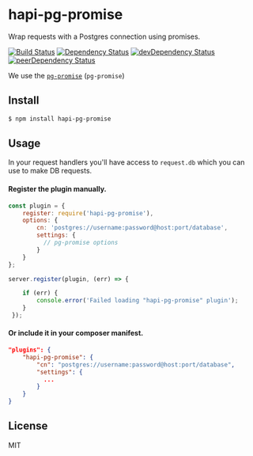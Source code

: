 # hapi-pg-promise

Wrap requests with a Postgres connection using promises.

[![Build Status](https://travis-ci.org/dszczyt/hapi-pg-promise.svg?branch=master)](https://travis-ci.org/dszczyt/hapi-pg-promise)
[![Dependency Status](https://david-dm.org/dszczyt/hapi-pg-promise.svg?style=flat)](https://david-dm.org/dszczyt/hapi-pg-promise)
[![devDependency Status](https://david-dm.org/dszczyt/hapi-pg-promise/dev-status.svg?style=flat)](https://david-dm.org/dszczyt/hapi-pg-promise#info=devDependencies)
[![peerDependency Status](https://david-dm.org/dszczyt/hapi-pg-promise/peer-status.svg?style=flat)](https://david-dm.org/dszczyt/hapi-pg-promise#info=peerDependencies)

We use the [`pg-promise`](https://github.com/vitaly-t/pg-promise) (`pg-promise`)


## Install

```bash
$ npm install hapi-pg-promise
```


## Usage

In your request handlers you'll have access to `request.db` which you
can use to make DB requests.

#### Register the plugin manually.

```js
const plugin = {
    register: require('hapi-pg-promise'),
    options: {
        cn: 'postgres://username:password@host:port/database',
        settings: {
          // pg-promise options
        }
    }
};

server.register(plugin, (err) => {

    if (err) {
        console.error('Failed loading "hapi-pg-promise" plugin');
    }
 });
```

#### Or include it in your composer manifest.

```json
"plugins": {
    "hapi-pg-promise": {
        "cn": "postgres://username:password@host:port/database",
        "settings": {
          ...
        }
    }
}
```

## License

MIT

